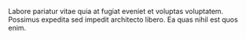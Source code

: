 Labore pariatur vitae quia at fugiat eveniet et voluptas voluptatem. Possimus expedita sed impedit architecto libero. Ea quas nihil est quos enim.